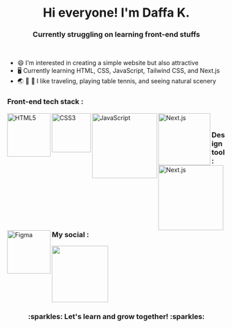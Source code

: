 <h1 align="center">Hi everyone! I'm Daffa K.</h1>
<h3 align="center">Currently struggling on learning front-end stuffs</h3>
<br />

- :smile: I’m interested in creating a simple website but also attractive
- :desktop_computer:	 Currently learning HTML, CSS, JavaScript, Tailwind CSS, and Next.js
- :earth_asia: :ping_pong: :deciduous_tree: I like traveling, playing table tennis, and seeing natural scenery

<h3>Front-end tech stack :</h3>
<img align="left" alt="HTML5" width="100px" src="https://img.shields.io/badge/html5-%23E34F26.svg?style=for-the-badge&logo=html5&logoColor=white" />
<img align="left" alt="CSS3" width="90px" src="https://img.shields.io/badge/css3-%231572B6.svg?style=for-the-badge&logo=css3&logoColor=white" />
<img align="left" alt="JavaScript" width="150px" src="https://img.shields.io/badge/javascript-%23323330.svg?style=for-the-badge&logo=javascript&logoColor=%23F7DF1E" />
<img align="left" alt="Next.js" width="120px" src="https://img.shields.io/badge/next.js-000000?style=for-the-badge&logo=nextdotjs&logoColor=white" />
<img align="left" alt="Next.js" width="150px" src="https://img.shields.io/badge/tailwindcss-%2338B2AC.svg?style=for-the-badge&logo=tailwind-css&logoColor=white" />
<br />

<h3 align="left">Design tool :</h3>
<img align="left" alt="Figma" width="100px" src="https://img.shields.io/badge/figma-%23F24E1E.svg?style=for-the-badge&logo=figma&logoColor=white" />
<br />

<h3>My social :</h3>

[<img width="130px" src="https://img.shields.io/badge/LinkedIn-0077B5?style=for-the-badge&logo=linkedin&logoColor=white">](https://www.linkedin.com/in/daffa-kamal-606973221)
<br />

<h3 align="center">:sparkles: Let's learn and grow together! :sparkles:</h3>


<!---
wannabegooddevv/wannabegooddevv is a ✨ special ✨ repository because its `README.md` (this file) appears on your GitHub profile.
You can click the Preview link to take a look at your changes.
--->


